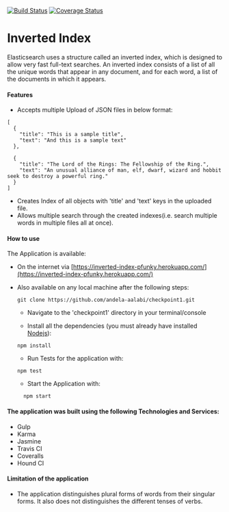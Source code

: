 [![Build Status](https://travis-ci.org/andela-aalabi/checkpoint1.svg?branch=master)](https://travis-ci.org/andela-aalabi/checkpoint1)
[![Coverage Status](https://coveralls.io/repos/github/andela-aalabi/checkpoint1/badge.svg)](https://coveralls.io/github/andela-aalabi/checkpoint1)


# Inverted Index
Elasticsearch uses a structure called an inverted index, which is designed to allow very fast full-text searches. An inverted index consists of a list of all the unique words that appear in any document, and for each word, a list of the documents in which it appears.

#### Features
- Accepts multiple Upload of JSON files in below format:
```
[
  {
    "title": "This is a sample title",
    "text": "And this is a sample text"
  },

  {
    "title": "The Lord of the Rings: The Fellowship of the Ring.",
    "text": "An unusual alliance of man, elf, dwarf, wizard and hobbit seek to destroy a powerful ring."
  }
]
```
- Creates Index of all objects with 'title' and 'text' keys in the uploaded file.
- Allows multiple search through the created indexes(i.e. search multiple words in multiple files all at once).

#### How to use
The Application is available:
- On the internet via [https://inverted-index-pfunky.herokuapp.com/](https://inverted-index-pfunky.herokuapp.com/)
- Also available on any local machine after the following steps:
    ```
    git clone https://github.com/andela-aalabi/checkpoint1.git
    ```

    * Navigate to the 'checkpoint1' directory in your terminal/console

    * Install all the dependencies (you must already have installed [Nodejs](nodejs.org)):

    ```
    npm install
    ```

    - Run Tests for the application with:

    ```
    npm test
    ```

  - Start the Application with:
  ```
    npm start
    ```


#### The application was built using the following Technologies and Services:
- Gulp
- Karma
- Jasmine
- Travis CI
- Coveralls
- Hound CI

#### Limitation of the application
- The application distinguishes plural forms of words from their singular forms. It also does not distinguishes the different tenses of verbs.

